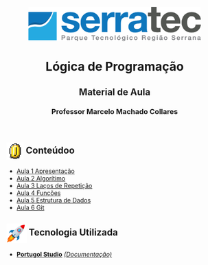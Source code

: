 <p align="center">
<img height="80px" src="../assets/logoSerratec.png" alt="logo serratec">
</p>

<h1 align="center">Lógica de Programação</h1>
<h2 align="center">Material de Aula</h2>
<h3 align="center">Professor Marcelo Machado Collares</h3>

</br>

## <img  height="40px" align="center" src="../assets/coin.gif"> Conteúdoo

- [Aula 1 Apresentação](Aula_1.pdf) 
- [Aula 2 Algorítimo](Aula_2.pdf)
- [Aula 3 Laços de Repetição](Aula_3.pdf)
- [Aula 4 Funções](Aula_4.pdf)
- [Aula 5 Estrutura de Dados](Aula_5.pdf)
- [Aula 6 Git](Aula_6.pdf)

## <img  height="45px" align="center" src="../assets/stockrocketgif.gif"> Tecnologia Utilizada

- [**Portugol Studio**](https://portugol-webstudio.cubos.io/)    [*(Documentação)*](https://github.com/UNIVALI-LITE/Portugol-Studio/wiki/Como-funciona-o-Portugol-Studio)